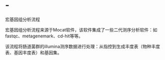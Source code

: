 # -
宏基因组分析流程

宏基因组分析流程来源于Mocat软件，该软件集成了一些二代测序分析软件：如fastqc、metagenemark、cd-hit等等。

该流程将肠道菌群的illumina测序数据进行处理：从指控到生成丰度表（物种丰度表、基因丰度表）和基因集。
